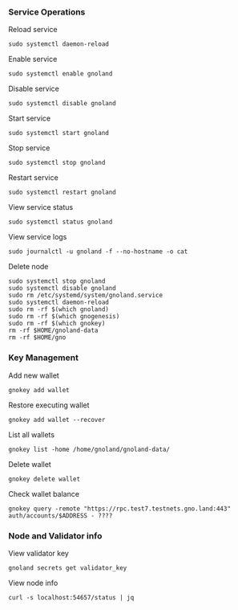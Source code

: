 ### Service Operations
Reload service
```
sudo systemctl daemon-reload
```

Enable service
```
sudo systemctl enable gnoland
```

Disable service
```
sudo systemctl disable gnoland
```

Start service
```
sudo systemctl start gnoland
```

Stop service
```
sudo systemctl stop gnoland
```

Restart service
```
sudo systemctl restart gnoland
```

View service status
```
sudo systemctl status gnoland
```

View service logs
```
sudo journalctl -u gnoland -f --no-hostname -o cat
```

Delete node
```
sudo systemctl stop gnoland
sudo systemctl disable gnoland
sudo rm /etc/systemd/system/gnoland.service
sudo systemctl daemon-reload
sudo rm -rf $(which gnoland)
sudo rm -rf $(which gnogenesis)
sudo rm -rf $(which gnokey)
rm -rf $HOME/gnoland-data
rm -rf $HOME/gno
```

### Key Management
Add new wallet
```
gnokey add wallet
```

Restore executing wallet
```
gnokey add wallet --recover
```

List all wallets
```
gnokey list -home /home/gnoland/gnoland-data/
```

Delete wallet
```
gnokey delete wallet
```

Check wallet balance
```
gnokey query -remote "https://rpc.test7.testnets.gno.land:443" auth/accounts/$ADDRESS - ????
```

### Node and Validator info
View validator key
```
gnoland secrets get validator_key
```

View node info
```
curl -s localhost:54657/status | jq
```
